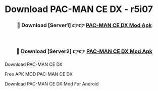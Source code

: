 # Download PAC-MAN CE DX - r5i07



<div align="center">
<h3>🔴 Download [Server1] 👉👉 <a href="https://momento.my/?title=PAC-MAN_CE_DX">PAC-MAN CE DX Mod Apk</a></h3><br>

<h3>🔴 Download [Server2] 👉👉 <a href="https://momento.my/?title=PAC-MAN_CE_DX">PAC-MAN CE DX Mod Apk</a></h3>
</div>



Download PAC-MAN CE DX 

Free APK MOD PAC-MAN CE DX 

Download PAC-MAN CE DX Mod For Android
